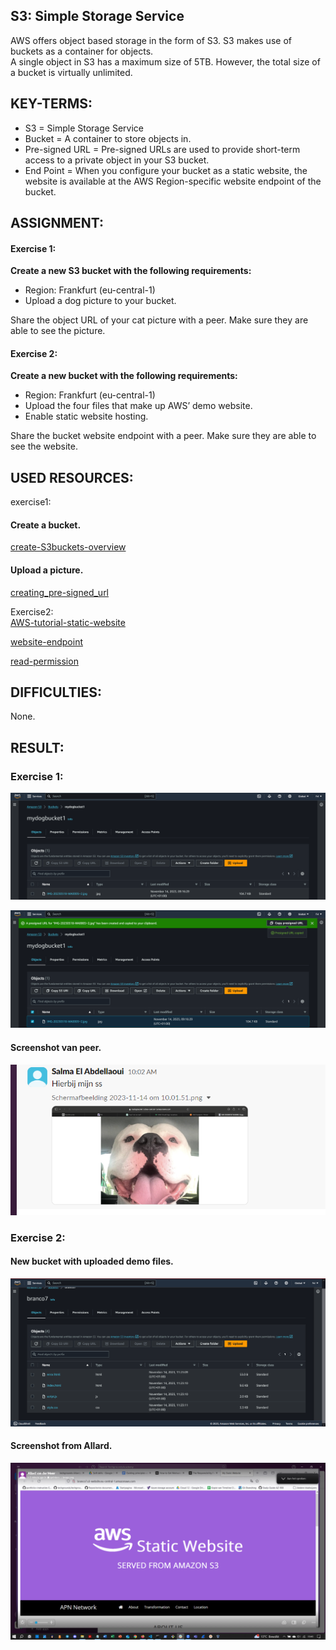 ## S3: Simple Storage Service

AWS offers object based storage in the form of S3. S3 makes use of buckets as a container for objects.   
A single object in S3 has a maximum size of 5TB. However, the total size of a bucket is virtually unlimited.  

## KEY-TERMS:

* S3 = Simple Storage Service  
* Bucket = A container to store objects in.  
* Pre-signed URL = Pre-signed URLs are used to provide short-term access to a private object in your S3 bucket.
* End Point = When you configure your bucket as a static website, the website is available at the AWS Region-specific website endpoint of the bucket.  

## ASSIGNMENT:

#### Exercise 1:  
**Create a new S3 bucket with the following requirements:**  
* Region: Frankfurt (eu-central-1)  
* Upload a dog picture to your bucket.  

Share the object URL of your cat picture with a peer. Make sure they are able to see the picture.    

#### Exercise 2:  
**Create a new bucket with the following requirements:**  
* Region: Frankfurt (eu-central-1)  
* Upload the four files that make up AWS’ demo website.  
* Enable static website hosting.  

Share the bucket website endpoint with a peer. Make sure they are able to see the website.    

## USED RESOURCES:
exercise1:  
#### Create a bucket.  
[create-S3buckets-overview](https://docs.aws.amazon.com/AmazonS3/latest/userguide/create-bucket-overview.html)  

#### Upload a picture.  
[creating_pre-signed_url](https://docs.aws.amazon.com/AmazonS3/latest/userguide/ShareObjectPreSignedURL.html)   


Exercise2:  
[AWS-tutorial-static-website](https://docs.aws.amazon.com/AmazonS3/latest/userguide/HostingWebsiteOnS3Setup.html)

[website-endpoint](https://docs.aws.amazon.com/AmazonS3/latest/userguide/WebsiteEndpoints.html)  

[read-permission](https://docs.aws.amazon.com/AmazonS3/latest/userguide/WebsiteAccessPermissionsReqd.html)  

## DIFFICULTIES:
None.

## RESULT:

### Exercise 1:  
![create-S3](../00_includes/AWS/AWS-5.0-S3bucket.png)  

![presigned-URL](../00_includes/AWS/AWS-5.1-pre-signedurl.png)

#### Screenshot van peer.  
![accesss-granted](../00_includes/AWS/AWS-5.2-access-peer-to-bucket.png)

### Exercise 2:  
#### New bucket with uploaded demo files.  
![bucket-policy](../00_includes/AWS/AWS-5.3-demofiles.png)  

#### Screenshot from Allard.    
![static-web-site](../00_includes/AWS/AWS-5.4-static-website.png)  

